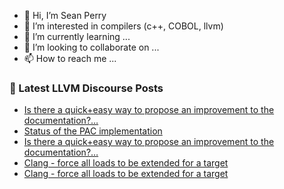- 👋 Hi, I’m Sean Perry
- 👀 I’m interested in compilers (c++, COBOL, llvm)
- 🌱 I’m currently learning ...
- 💞️ I’m looking to collaborate on ...
- 📫 How to reach me ...

<!---
s66perry/s66perry is a ✨ special ✨ repository because its `README.md` (this file) appears on your GitHub profile.
You can click the Preview link to take a look at your changes.
--->
### 📕 Latest LLVM Discourse Posts

<!-- DISCOURSE-LLVM:START -->
- [Is there a quick+easy way to propose an improvement to the documentation?…](https://discourse.llvm.org/t/is-there-a-quick-easy-way-to-propose-an-improvement-to-the-documentation/80178#post_2)
- [Status of the PAC implementation](https://discourse.llvm.org/t/status-of-the-pac-implementation/80172#post_4)
- [Is there a quick+easy way to propose an improvement to the documentation?…](https://discourse.llvm.org/t/is-there-a-quick-easy-way-to-propose-an-improvement-to-the-documentation/80178#post_1)
- [Clang - force all loads to be extended for a target](https://discourse.llvm.org/t/clang-force-all-loads-to-be-extended-for-a-target/80175#post_4)
- [Clang - force all loads to be extended for a target](https://discourse.llvm.org/t/clang-force-all-loads-to-be-extended-for-a-target/80175#post_3)
<!-- DISCOURSE-LLVM:END -->
